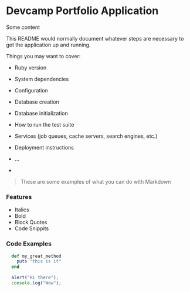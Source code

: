 # Devcamp Portfolio Application

Some content

This README would normally document whatever steps are necessary to get the
application up and running.

Things you may want to cover:

* Ruby version

* System dependencies

* Configuration

* Database creation

* Database initialization

* How to run the test suite

* Services (job queues, cache servers, search engines, etc.)

* Deployment instructions

* ...
* 

> These are some examples of what you can do with Markdown

### Features

- Italics
- Bold
- Block Quotes
- Code Snippits

### Code Examples

```ruby
  def my_great_method
    puts "this is it"
  end
```

```javascript
  alert("Hi there");
  console.log("Wow");
```
